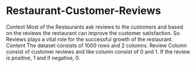 # Restaurant-Customer-Reviews
Context Most of the Restaurants ask reviews to the customers and based on the reviews the restaurant can improve the customer satisfaction. So Reviews plays a vital role for the successful growth of the restaurant.  Content The dataset consists of 1000 rows and 2 columns. Review Column consist of customer reviews and like column consist of 0 and 1. If the review is positive, 1 and if negative, 0.
